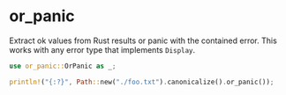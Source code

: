 # or_panic
Extract ok values from Rust results or panic with the contained error. This works with any error type that implements `Display`.
```rust
use or_panic::OrPanic as _;

println!("{:?}", Path::new("./foo.txt").canonicalize().or_panic());
```